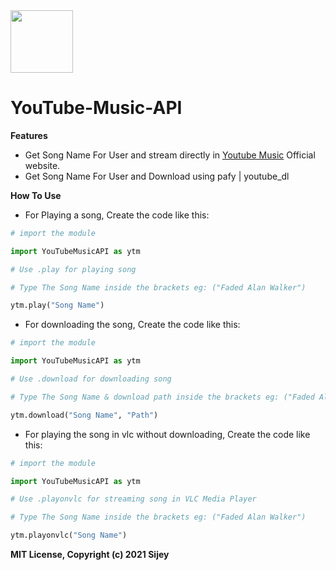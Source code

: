 <img src="https://is3-ssl.mzstatic.com/image/thumb/Purple115/v4/f6/ec/80/f6ec8014-2dcc-abd1-f3ac-d6fbebd2326c/AppIcon-0-0-1x_U007emarketing-0-0-0-7-0-0-sRGB-0-0-0-GLES2_U002c0-512MB-85-220-0-0.png/230x0w.webp" width="100px">

# YouTube-Music-API

**Features**
- Get Song Name For User and stream directly in <a href="https://music.youtube.com/">Youtube Music</a> Official website.
- Get Song Name For User and Download using pafy | youtube_dl

**How To Use**

- For Playing a song, Create the code like this:

```python
# import the module

import YouTubeMusicAPI as ytm

# Use .play for playing song

# Type The Song Name inside the brackets eg: ("Faded Alan Walker")

ytm.play("Song Name")
```
- For downloading the song, Create the code like this:

```python
# import the module

import YouTubeMusicAPI as ytm

# Use .download for downloading song

# Type The Song Name & download path inside the brackets eg: ("Faded Alan Walker, "C:\Downloads\")

ytm.download("Song Name", "Path")
```
- For playing the song in vlc without downloading, Create the code like this:
```python
# import the module

import YouTubeMusicAPI as ytm

# Use .playonvlc for streaming song in VLC Media Player

# Type The Song Name inside the brackets eg: ("Faded Alan Walker")

ytm.playonvlc("Song Name")
```

**MIT License, Copyright (c) 2021 Sijey**
